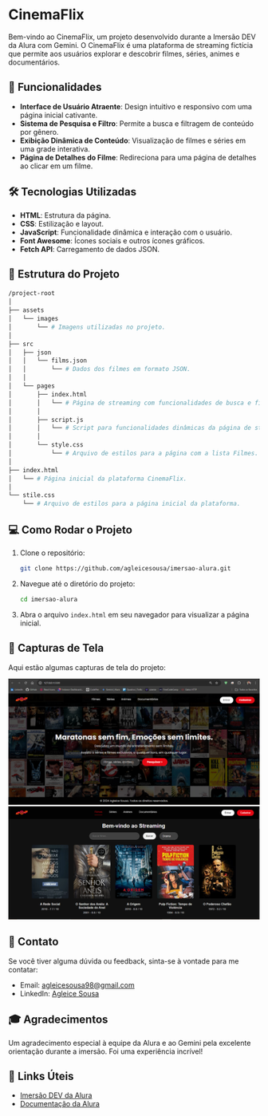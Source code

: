 # CinemaFlix

Bem-vindo ao CinemaFlix, um projeto desenvolvido durante a Imersão DEV da Alura com Gemini. O CinemaFlix é uma plataforma de streaming fictícia que permite aos usuários explorar e descobrir filmes, séries, animes e documentários.

## 🚀 Funcionalidades

- **Interface de Usuário Atraente**: Design intuitivo e responsivo com uma página inicial cativante.
- **Sistema de Pesquisa e Filtro**: Permite a busca e filtragem de conteúdo por gênero.
- **Exibição Dinâmica de Conteúdo**: Visualização de filmes e séries em uma grade interativa.
- **Página de Detalhes do Filme**: Redireciona para uma página de detalhes ao clicar em um filme.

## 🛠 Tecnologias Utilizadas

- **HTML**: Estrutura da página.
- **CSS**: Estilização e layout.
- **JavaScript**: Funcionalidade dinâmica e interação com o usuário.
- **Font Awesome**: Ícones sociais e outros ícones gráficos.
- **Fetch API**: Carregamento de dados JSON.

## 📁 Estrutura do Projeto

```bash
/project-root
│
├── assets
│   └── images
│       └── # Imagens utilizadas no projeto.
│
├── src
│   ├── json
│   │   └── films.json
│   │       └── # Dados dos filmes em formato JSON.
│   │
│   └── pages
│       ├── index.html
│       │   └── # Página de streaming com funcionalidades de busca e filtro.
│       │
│       ├── script.js
│       │   └── # Script para funcionalidades dinâmicas da página de streaming.
│       │
│       └── style.css
│           └── # Arquivo de estilos para a página com a lista Filmes.
│
├── index.html
│   └── # Página inicial da plataforma CinemaFlix.
│
└── stile.css
    └── # Arquivo de estilos para a página inicial da plataforma.
```

## 💻 Como Rodar o Projeto

1. Clone o repositório:
   ```bash
   git clone https://github.com/agleicesousa/imersao-alura.git
   ```

2. Navegue até o diretório do projeto:
   ```bash
   cd imersao-alura
   ```

3. Abra o arquivo `index.html` em seu navegador para visualizar a página inicial.

## 📸 Capturas de Tela

Aqui estão algumas capturas de tela do projeto:

![Página Inicial](assets/images/inicio.png)
![Página de Streaming](assets/images/filmes.png)

## 📧 Contato

Se você tiver alguma dúvida ou feedback, sinta-se à vontade para me contatar:

- Email: agleicesousa98@gmail.com
- LinkedIn: [Agleice Sousa](https://www.linkedin.com/in/agleice-sousa)

## 🎓 Agradecimentos

Um agradecimento especial à equipe da Alura e ao Gemini pela excelente orientação durante a imersão. Foi uma experiência incrível!

## 🔗 Links Úteis

- [Imersão DEV da Alura](https://www.alura.com.br/imersao-dev)
- [Documentação da Alura](https://www.alura.com.br/artigos)
